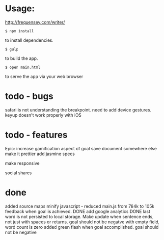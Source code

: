 Usage:
======

http://frequensey.com/writer/

    $ npm install
to install dependencies.

    $ gulp
to build the app.

    $ open main.html
to serve the app via your web browser


todo - bugs
====
safari is not understanding the breakpoint.
need to add device gestures. keyup doesn't work properly with iOS


todo - features
========

Epic: increase gamification aspect of goal
save document somewhere else
make it prettier
add jasmine specs

make responsive

social shares


done
=========

added source maps
minify javascript - reduced main.js from 784k to 105k
feedback when goal is achieved. DONE
add google analytics DONE
last word is not persisted to local storage. Make update when sentence ends, not just with spaces or returns.
goal should not be negatve
with empty field, word count is zero
added green flash when goal accomplished.
goal should not be negative

